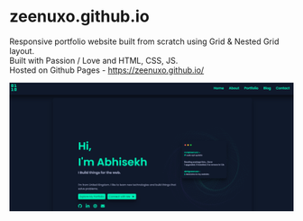 # zeenuxo.github.io

Responsive portfolio website built from scratch using Grid & Nested Grid layout.
<br>
Built with Passion / Love and HTML, CSS, JS.
<br>
Hosted on Github Pages - https://zeenuxo.github.io/

![My Image](preview/preview.png)


